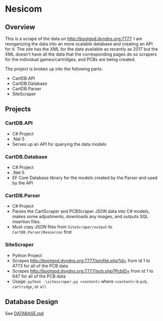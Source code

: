 # Nesicom

## Overview
This is a scrape of the data on http://bootgod.dyndns.org:7777. I am reorganizing the data into an more scalable database and creating an API for it. The site has the XML for the data available as recently as 2017 but the XML doesn't have all the data that the corresponding pages do so scrapers for the individual games/cartridges, and PCBs are being created.

The project is broken up into the following parts:
- CartDB.API
- CartDB.Database
- CartDB.Parser
- SiteScraper

## Projects
### CartDB.API
- C# Project
- .Net 5
- Serves up an API for querying the data models

### CartDB.Database
- C# Project
- .Net 5
- EF Core Database library for the models created by the Parser and used by the API

### CartDB.Parser
- C# Project
- Parses the CartScraper and PCBScraper JSON data into C# models, makes some adjustments, downloads any images, and outputs SQL insertion files.
- Must copy JSON files from `SiteScraper/output` to `CartDB.Parser/Resources` first

### SiteScraper
- Python Project
- Scrapes http://bootgod.dyndns.org:7777/profile.php?id= from id 1 to 4773 for all of the PCB data
- Scrapes http://bootgod.dyndns.org:7777/pcb.php?PcbID= from id 1 to 647 for all of the PCB data
- Usage: `python .\sitescraper.py <content>` where `<content>` is `pcb`, `cartridge`, or `all`

## Database Design
See [DATABASE.md](DATABASE.md)